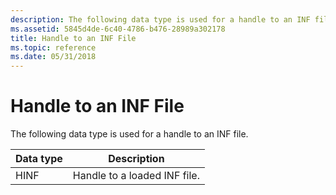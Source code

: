 ```yaml
---
description: The following data type is used for a handle to an INF file.
ms.assetid: 5845d4de-6c40-4786-b476-28989a302178
title: Handle to an INF File
ms.topic: reference
ms.date: 05/31/2018
---
```


# Handle to an INF File

The following data type is used for a handle to an INF file.



| Data type | Description                  |
|-----------|------------------------------|
| HINF      | Handle to a loaded INF file. |



 

 

 




